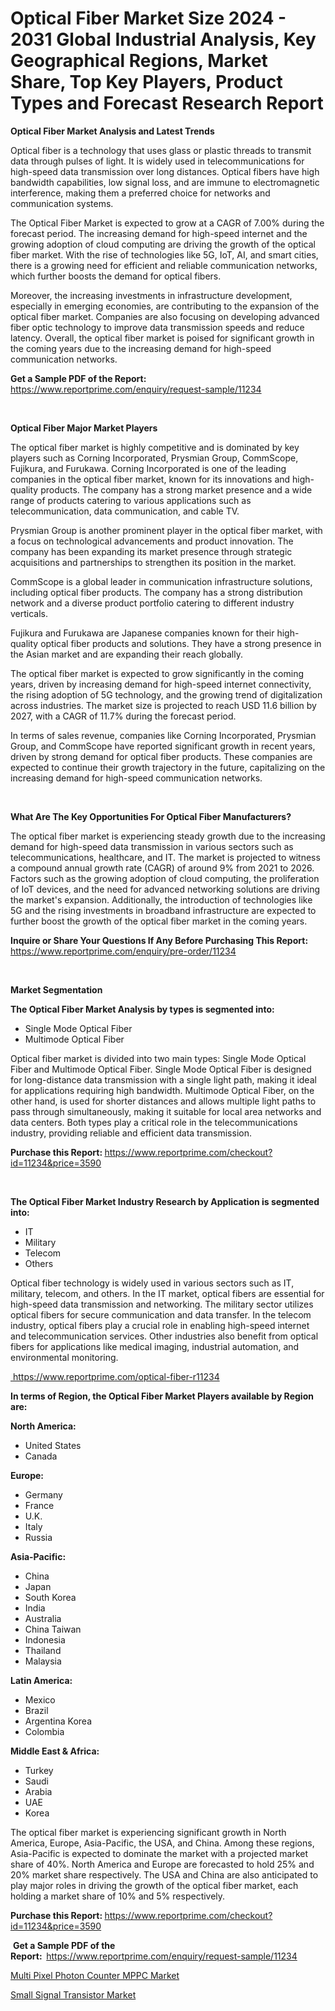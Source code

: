<p><h1>Optical Fiber Market Size 2024 - 2031 Global Industrial Analysis, Key Geographical Regions, Market Share, Top Key Players, Product Types and Forecast Research Report</h1></p><p><strong>Optical Fiber Market Analysis and Latest Trends</strong></p>
<p><p>Optical fiber is a technology that uses glass or plastic threads to transmit data through pulses of light. It is widely used in telecommunications for high-speed data transmission over long distances. Optical fibers have high bandwidth capabilities, low signal loss, and are immune to electromagnetic interference, making them a preferred choice for networks and communication systems.</p><p>The Optical Fiber Market is expected to grow at a CAGR of 7.00% during the forecast period. The increasing demand for high-speed internet and the growing adoption of cloud computing are driving the growth of the optical fiber market. With the rise of technologies like 5G, IoT, AI, and smart cities, there is a growing need for efficient and reliable communication networks, which further boosts the demand for optical fibers.</p><p>Moreover, the increasing investments in infrastructure development, especially in emerging economies, are contributing to the expansion of the optical fiber market. Companies are also focusing on developing advanced fiber optic technology to improve data transmission speeds and reduce latency. Overall, the optical fiber market is poised for significant growth in the coming years due to the increasing demand for high-speed communication networks.</p></p>
<p><strong>Get a Sample PDF of the Report:&nbsp;</strong> <a href="https://www.reportprime.com/enquiry/request-sample/11234">https://www.reportprime.com/enquiry/request-sample/11234</a></p>
<p>&nbsp;</p>
<p><strong>Optical Fiber Major Market Players</strong></p>
<p><p>The optical fiber market is highly competitive and is dominated by key players such as Corning Incorporated, Prysmian Group, CommScope, Fujikura, and Furukawa. Corning Incorporated is one of the leading companies in the optical fiber market, known for its innovations and high-quality products. The company has a strong market presence and a wide range of products catering to various applications such as telecommunication, data communication, and cable TV.</p><p>Prysmian Group is another prominent player in the optical fiber market, with a focus on technological advancements and product innovation. The company has been expanding its market presence through strategic acquisitions and partnerships to strengthen its position in the market.</p><p>CommScope is a global leader in communication infrastructure solutions, including optical fiber products. The company has a strong distribution network and a diverse product portfolio catering to different industry verticals.</p><p>Fujikura and Furukawa are Japanese companies known for their high-quality optical fiber products and solutions. They have a strong presence in the Asian market and are expanding their reach globally.</p><p>The optical fiber market is expected to grow significantly in the coming years, driven by increasing demand for high-speed internet connectivity, the rising adoption of 5G technology, and the growing trend of digitalization across industries. The market size is projected to reach USD 11.6 billion by 2027, with a CAGR of 11.7% during the forecast period.</p><p>In terms of sales revenue, companies like Corning Incorporated, Prysmian Group, and CommScope have reported significant growth in recent years, driven by strong demand for optical fiber products. These companies are expected to continue their growth trajectory in the future, capitalizing on the increasing demand for high-speed communication networks.</p></p>
<p>&nbsp;</p>
<p><strong>What Are The Key Opportunities For Optical Fiber Manufacturers?</strong></p>
<p><p>The optical fiber market is experiencing steady growth due to the increasing demand for high-speed data transmission in various sectors such as telecommunications, healthcare, and IT. The market is projected to witness a compound annual growth rate (CAGR) of around 9% from 2021 to 2026. Factors such as the growing adoption of cloud computing, the proliferation of IoT devices, and the need for advanced networking solutions are driving the market's expansion. Additionally, the introduction of technologies like 5G and the rising investments in broadband infrastructure are expected to further boost the growth of the optical fiber market in the coming years.</p></p>
<p><strong>Inquire or Share Your Questions If Any Before Purchasing This Report:</strong> <a href="https://www.reportprime.com/enquiry/pre-order/11234">https://www.reportprime.com/enquiry/pre-order/11234</a></p>
<p>&nbsp;</p>
<p><strong>Market Segmentation</strong></p>
<p><strong>The Optical Fiber Market Analysis by types is segmented into:</strong></p>
<p><ul><li>Single Mode Optical Fiber</li><li>Multimode Optical Fiber</li></ul></p>
<p><p>Optical fiber market is divided into two main types: Single Mode Optical Fiber and Multimode Optical Fiber. Single Mode Optical Fiber is designed for long-distance data transmission with a single light path, making it ideal for applications requiring high bandwidth. Multimode Optical Fiber, on the other hand, is used for shorter distances and allows multiple light paths to pass through simultaneously, making it suitable for local area networks and data centers. Both types play a critical role in the telecommunications industry, providing reliable and efficient data transmission.</p></p>
<p><strong>Purchase this Report:&nbsp;</strong><a href="https://www.reportprime.com/checkout?id=11234&price=3590">https://www.reportprime.com/checkout?id=11234&price=3590</a></p>
<p>&nbsp;</p>
<p><strong>The Optical Fiber Market Industry Research by Application is segmented into:</strong></p>
<p><ul><li>IT</li><li>Military</li><li>Telecom</li><li>Others</li></ul></p>
<p><p>Optical fiber technology is widely used in various sectors such as IT, military, telecom, and others. In the IT market, optical fibers are essential for high-speed data transmission and networking. The military sector utilizes optical fibers for secure communication and data transfer. In the telecom industry, optical fibers play a crucial role in enabling high-speed internet and telecommunication services. Other industries also benefit from optical fibers for applications like medical imaging, industrial automation, and environmental monitoring.</p></p>
<p><a href="https://www.reportprime.com/optical-fiber-r11234">&nbsp;https://www.reportprime.com/optical-fiber-r11234</a></p>
<p><strong>In terms of Region, the Optical Fiber Market Players available by Region are:</strong></p>
<p>
    <p> <strong> North America: </strong>
        <ul>
            <li>United States</li>
            <li>Canada</li>
        </ul>
        </p> 
    <p> <strong> Europe: </strong>
        <ul>
            <li>Germany</li>
            <li>France</li>
            <li>U.K.</li>
            <li>Italy</li>
            <li>Russia</li>
        </ul>
        </p> 
    <p> <strong> Asia-Pacific: </strong>
        <ul>
            <li>China</li>
            <li>Japan</li>
            <li>South Korea</li>
            <li>India</li>
            <li>Australia</li>
            <li>China Taiwan</li>
            <li>Indonesia</li>
            <li>Thailand</li>
            <li>Malaysia</li>
        </ul>
        </p> 
    <p> <strong> Latin America: </strong>
        <ul>
            <li>Mexico</li>
            <li>Brazil</li>
            <li>Argentina Korea</li>
            <li>Colombia</li>
        </ul>
        </p> 
    <p> <strong> Middle East & Africa: </strong>
        <ul>
            <li>Turkey</li>
            <li>Saudi</li>
            <li>Arabia</li>
            <li>UAE</li>
            <li>Korea</li>
        </ul>
    </p>
    </p>
<p><p>The optical fiber market is experiencing significant growth in North America, Europe, Asia-Pacific, the USA, and China. Among these regions, Asia-Pacific is expected to dominate the market with a projected market share of 40%. North America and Europe are forecasted to hold 25% and 20% market share respectively. The USA and China are also anticipated to play major roles in driving the growth of the optical fiber market, each holding a market share of 10% and 5% respectively.</p></p>
<p><strong>Purchase this Report: </strong><a href="https://www.reportprime.com/checkout?id=11234&price=3590">https://www.reportprime.com/checkout?id=11234&price=3590</a></p>
<p>&nbsp;<strong>Get a Sample PDF of the Report:&nbsp;&nbsp;</strong><a href="https://www.reportprime.com/enquiry/request-sample/11234">https://www.reportprime.com/enquiry/request-sample/11234</a></p>
<p><strong></strong></p>
<p><p><a href="https://fearless-okapi-6c8.notion.site/Decoding-Multi-Pixel-Photon-Counter-MPPC-Market-Metrics-Market-Share-Trends-and-Growth-Patterns-52a6a9b383bb4bd29b088e068ce00a3c">Multi Pixel Photon Counter MPPC Market</a></p><p><a href="https://github.com/kathiaseamanalvaradovlprc2h/Market-Research-Report-List-2/blob/main/small-signal-transistor-market.md">Small Signal Transistor Market</a></p></p>